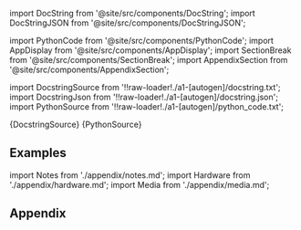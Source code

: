
[//]: # (Custom component imports)

import DocString from '@site/src/components/DocString';
import DocStringJSON from '@site/src/components/DocStringJSON';

import PythonCode from '@site/src/components/PythonCode';
import AppDisplay from '@site/src/components/AppDisplay';
import SectionBreak from '@site/src/components/SectionBreak';
import AppendixSection from '@site/src/components/AppendixSection';

[//]: # (Docstring)

import DocstringSource from '!!raw-loader!./a1-[autogen]/docstring.txt';
import DocstringJson from '!!raw-loader!./a1-[autogen]/docstring.json';
import PythonSource from '!!raw-loader!./a1-[autogen]/python_code.txt';

<DocString>{DocstringSource}</DocString>
<DocStringJSON data={DocstringJson} />
<PythonCode GLink='IO/ANALOG_SENSORS/PRESSURE_SENSORS/FLEXIFORCE_25LB/FLEXIFORCE_25LB.py'>{PythonSource}</PythonCode>

<SectionBreak />

    

[//]: # (Examples)

## Examples

<AppDisplay 
  GLink='IO/ANALOG_SENSORS/PRESSURE_SENSORS/FLEXIFORCE_25LB'
  nodeLabel='FLEXIFORCE_25LB'>
</AppDisplay>

<SectionBreak />

    

[//]: # (Appendix)

import Notes from './appendix/notes.md';
import Hardware from './appendix/hardware.md';
import Media from './appendix/media.md';

## Appendix

<AppendixSection index={0} folderPath='nodes/IO/ANALOG_SENSORS/PRESSURE_SENSORS/FLEXIFORCE_25LB/appendix/'><Notes /></AppendixSection>
<AppendixSection index={1} folderPath='nodes/IO/ANALOG_SENSORS/PRESSURE_SENSORS/FLEXIFORCE_25LB/appendix/'><Hardware /></AppendixSection>
<AppendixSection index={2} folderPath='nodes/IO/ANALOG_SENSORS/PRESSURE_SENSORS/FLEXIFORCE_25LB/appendix/'><Media /></AppendixSection>


